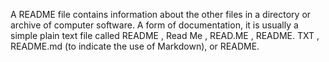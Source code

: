 A README file contains information about the other files in a directory or archive of computer software. A form of documentation, it is usually a simple plain text file called README , Read Me , READ.ME , README. TXT , README.md (to indicate the use of Markdown), or README.